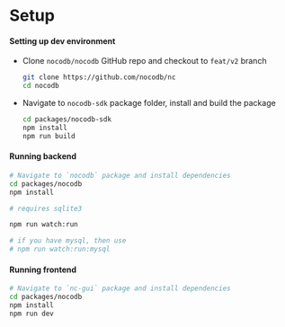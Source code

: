 # Setup

#### Setting up dev environment

- Clone `nocodb/nocodb` GitHub repo and checkout to `feat/v2` branch
  ```sh
  git clone https://github.com/nocodb/nc
  cd nocodb
  ```
  
- Navigate to `nocodb-sdk` package folder, install and build the package
  ```sh
  cd packages/nocodb-sdk
  npm install
  npm run build
  ```

#### Running backend  

```sh
# Navigate to `nocodb` package and install dependencies
cd packages/nocodb
npm install

# requires sqlite3

npm run watch:run

# if you have mysql, then use
# npm run watch:run:mysql
```

#### Running frontend

```sh
# Navigate to `nc-gui` package and install dependencies
cd packages/nocodb
npm install
npm run dev
```


